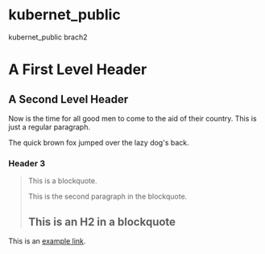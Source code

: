 # kubernet_public
kubernet_public
brach2

A First Level Header
====================

A Second Level Header
---------------------


Now is the time for all good men to come to
the aid of their country. This is just a
regular paragraph.

The quick brown fox jumped over the lazy
dog's back.

### Header 3

> This is a blockquote.
> 
> This is the second paragraph in the blockquote.
>
> ## This is an H2 in a blockquote

This is an [example link](http://example.com/).